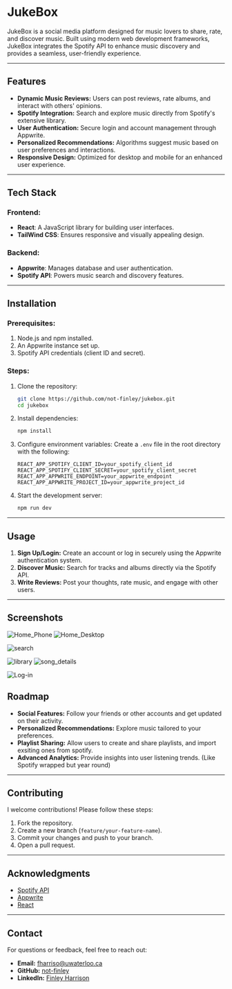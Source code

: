 # JukeBox

JukeBox is a social media platform designed for music lovers to share, rate, and discover music. Built using modern web development frameworks, JukeBox integrates the Spotify API to enhance music discovery and provides a seamless, user-friendly experience.

---

## Features

- **Dynamic Music Reviews:** Users can post reviews, rate albums, and interact with others' opinions.
- **Spotify Integration:** Search and explore music directly from Spotify's extensive library.
- **User Authentication:** Secure login and account management through Appwrite.
- **Personalized Recommendations:** Algorithms suggest music based on user preferences and interactions.
- **Responsive Design:** Optimized for desktop and mobile for an enhanced user experience.

---

## Tech Stack

### Frontend:
- **React**: A JavaScript library for building user interfaces.
- **TailWind CSS**: Ensures responsive and visually appealing design.

### Backend:
- **Appwrite**: Manages database and user authentication.
- **Spotify API**: Powers music search and discovery features.

---

## Installation

### Prerequisites:
1. Node.js and npm installed.
2. An Appwrite instance set up.
3. Spotify API credentials (client ID and secret).

### Steps:

1. Clone the repository:
   ```bash
   git clone https://github.com/not-finley/jukebox.git
   cd jukebox
   ```

2. Install dependencies:
   ```bash
   npm install
   ```

3. Configure environment variables:
   Create a `.env` file in the root directory with the following:
   ```env
   REACT_APP_SPOTIFY_CLIENT_ID=your_spotify_client_id
   REACT_APP_SPOTIFY_CLIENT_SECRET=your_spotify_client_secret
   REACT_APP_APPWRITE_ENDPOINT=your_appwrite_endpoint
   REACT_APP_APPWRITE_PROJECT_ID=your_appwrite_project_id
   ```

4. Start the development server:
   ```bash
   npm run dev
   ```

---

## Usage

1. **Sign Up/Login:** Create an account or log in securely using the Appwrite authentication system.
2. **Discover Music:** Search for tracks and albums directly via the Spotify API.
3. **Write Reviews:** Post your thoughts, rate music, and engage with other users.
---

## Screenshots
![Home_Phone](https://github.com/user-attachments/assets/efffe66b-0db8-4f01-9efa-0443d9558e7c)
![Home_Desktop](https://github.com/user-attachments/assets/b60e1fcb-27b1-42c3-8a90-8726d7fad46e)

![search](https://github.com/user-attachments/assets/24a8b76e-086e-45fc-9e2f-8688abebba00)

![library](https://github.com/user-attachments/assets/5e8de02b-c956-4064-9686-5ebb11520875)
![song_details](https://github.com/user-attachments/assets/ad1d7151-66ca-424b-8cd9-db2817e76e97)



![Log-in](https://github.com/user-attachments/assets/e7bf31eb-76f9-4692-b851-cdcbd92b47c1)


## Roadmap
- **Social Features:** Follow your friends or other accounts and get updated on their activity.
- **Personalized Recommendations:** Explore music tailored to your preferences.
- **Playlist Sharing:** Allow users to create and share playlists, and import exsiting ones from spotify.
- **Advanced Analytics:** Provide insights into user listening trends. (Like Spotify wrapped but year round)

---

## Contributing

I welcome contributions! Please follow these steps:

1. Fork the repository.
2. Create a new branch (`feature/your-feature-name`).
3. Commit your changes and push to your branch.
4. Open a pull request.

---

## Acknowledgments

- [Spotify API](https://developer.spotify.com/documentation/web-api/)
- [Appwrite](https://appwrite.io/)
- [React](https://reactjs.org/)

---

## Contact

For questions or feedback, feel free to reach out:
- **Email:** [fharriso@uwaterloo.ca](mailto:fharriso@uwaterloo.ca)
- **GitHub:** [not-finley](https://github.com/not-finley)
- **LinkedIn:** [Finley Harrison](https://www.linkedin.com/in/finley-harrison-163b16291/)
